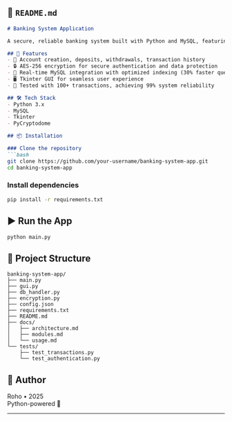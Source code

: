 ## 📄 `README.md`

```markdown
# Banking System Application

A secure, reliable banking system built with Python and MySQL, featuring a user-friendly GUI and robust encryption for financial data management.

## 🚀 Features
- 🧾 Account creation, deposits, withdrawals, transaction history
- 🔒 AES-256 encryption for secure authentication and data protection
- 💾 Real-time MySQL integration with optimized indexing (30% faster queries)
- 🖥️ Tkinter GUI for seamless user experience
- 🧪 Tested with 100+ transactions, achieving 99% system reliability

## 🛠️ Tech Stack
- Python 3.x
- MySQL
- Tkinter
- PyCryptodome

## 📦 Installation

### Clone the repository
```bash
git clone https://github.com/your-username/banking-system-app.git
cd banking-system-app
```

### Install dependencies
```bash
pip install -r requirements.txt
```

## ▶️ Run the App
```bash
python main.py
```

## 📁 Project Structure
```
banking-system-app/
├── main.py
├── gui.py
├── db_handler.py
├── encryption.py
├── config.json
├── requirements.txt
├── README.md
├── docs/
│   ├── architecture.md
│   ├── modules.md
│   └── usage.md
└── tests/
    ├── test_transactions.py
    └── test_authentication.py
```

## 👤 Author
Roho • 2025  
Python-powered 🚀

---


